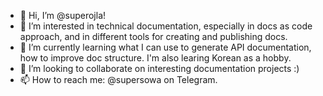 - 👋 Hi, I’m @superojla!
- 👀 I’m interested in technical documentation, especially in docs as code approach, and in different tools for creating and publishing docs.
- 🌱 I’m currently learning what I can use to generate API documentation, how to improve doc structure. I'm also learing Korean as a hobby.
- 💞️ I’m looking to collaborate on interesting documentation projects :)
- 📫 How to reach me: @supersowa on Telegram.

<!---
superojla/superojla is a ✨ special ✨ repository because its `README.md` (this file) appears on your GitHub profile.
You can click the Preview link to take a look at your changes.
--->
